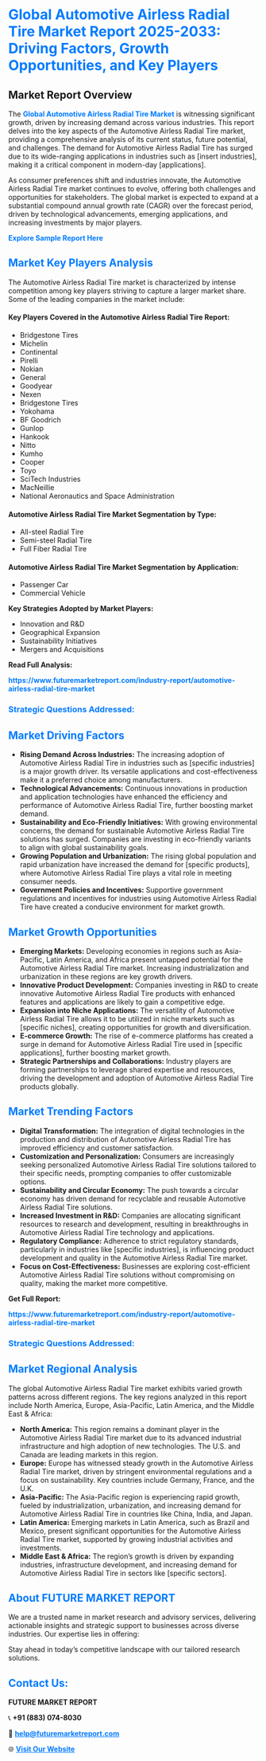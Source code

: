 <h1 style="color: #007BFF;">Global Automotive Airless Radial Tire Market Report 2025-2033: Driving Factors, Growth Opportunities, and Key Players</h1>

<section id="overview">
<h2>Market Report Overview</h2>
<p>The <a href="https://www.futuremarketreport.com/industry-report/automotive-airless-radial-tire-market" style="color: #007BFF; text-decoration: none;"><strong>Global Automotive Airless Radial Tire Market</strong></a> is witnessing significant growth, driven by increasing demand across various industries. This report delves into the key aspects of the Automotive Airless Radial Tire market, providing a comprehensive analysis of its current status, future potential, and challenges. The demand for Automotive Airless Radial Tire has surged due to its wide-ranging applications in industries such as [insert industries], making it a critical component in modern-day [applications].</p>
<p>As consumer preferences shift and industries innovate, the Automotive Airless Radial Tire market continues to evolve, offering both challenges and opportunities for stakeholders. The global market is expected to expand at a substantial compound annual growth rate (CAGR) over the forecast period, driven by technological advancements, emerging applications, and increasing investments by major players.</p>
</section>

<section id="overview">
<p><a href="https://www.futuremarketreport.com/request-sample/reportId=41241" style="color: #007BFF; text-decoration: none;"><strong>Explore Sample Report Here</strong></a></p>
</section>

<section id="key-players">
<h2 style="color: #007BFF;">Market Key Players Analysis</h2>
<p>The Automotive Airless Radial Tire market is characterized by intense competition among key players striving to capture a larger market share. Some of the leading companies in the market include:</p>
<h4>Key Players Covered in the Automotive Airless Radial Tire Report:</h4>
<ul><li>Bridgestone Tires</li><li>Michelin</li><li>Continental</li><li>Pirelli</li><li>Nokian</li><li>General</li><li>Goodyear</li><li>Nexen</li><li>Bridgestone Tires</li><li>Yokohama</li><li>BF Goodrich</li><li>Gunlop</li><li>Hankook</li><li>Nitto</li><li>Kumho</li><li>Cooper</li><li>Toyo</li><li>SciTech Industries</li><li>MacNeillie</li><li>National Aeronautics and Space Administration</li></ul>
<h4>Automotive Airless Radial Tire Market Segmentation by Type:</h4>
<ul><li>All-steel Radial Tire</li><li>Semi-steel Radial Tire</li><li>Full Fiber Radial Tire</li></ul>

<h4>Automotive Airless Radial Tire Market Segmentation by Application:</h4>
<ul><li>Passenger Car</li><li>Commercial Vehicle</li></ul>
<p><strong>Key Strategies Adopted by Market Players:</strong></p>
<ul>
<li>Innovation and R&D</li>
<li>Geographical Expansion</li>
<li>Sustainability Initiatives</li>
<li>Mergers and Acquisitions</li>
</ul>
</section>

<section>
<p><strong>Read Full Analysis: </strong></p><a href="https://www.futuremarketreport.com/industry-report/automotive-airless-radial-tire-market" style="color: #007BFF; text-decoration: none;"><strong>https://www.futuremarketreport.com/industry-report/automotive-airless-radial-tire-market</strong></a>
<h3 style="color: #007BFF;">Strategic Questions Addressed:</h3>
</section>

<section id="driving-factors">
<h2 style="color: #007BFF;">Market Driving Factors</h2>
<ul>
<li><strong>Rising Demand Across Industries:</strong> The increasing adoption of Automotive Airless Radial Tire in industries such as [specific industries] is a major growth driver. Its versatile applications and cost-effectiveness make it a preferred choice among manufacturers.</li>
<li><strong>Technological Advancements:</strong> Continuous innovations in production and application technologies have enhanced the efficiency and performance of Automotive Airless Radial Tire, further boosting market demand.</li>
<li><strong>Sustainability and Eco-Friendly Initiatives:</strong> With growing environmental concerns, the demand for sustainable Automotive Airless Radial Tire solutions has surged. Companies are investing in eco-friendly variants to align with global sustainability goals.</li>
<li><strong>Growing Population and Urbanization:</strong> The rising global population and rapid urbanization have increased the demand for [specific products], where Automotive Airless Radial Tire plays a vital role in meeting consumer needs.</li>
<li><strong>Government Policies and Incentives:</strong> Supportive government regulations and incentives for industries using Automotive Airless Radial Tire have created a conducive environment for market growth.</li>
</ul>
</section>

<section id="growth-opportunities">
<h2 style="color: #007BFF;">Market Growth Opportunities</h2>
<ul>
<li><strong>Emerging Markets:</strong> Developing economies in regions such as Asia-Pacific, Latin America, and Africa present untapped potential for the Automotive Airless Radial Tire market. Increasing industrialization and urbanization in these regions are key growth drivers.</li>
<li><strong>Innovative Product Development:</strong> Companies investing in R&D to create innovative Automotive Airless Radial Tire products with enhanced features and applications are likely to gain a competitive edge.</li>
<li><strong>Expansion into Niche Applications:</strong> The versatility of Automotive Airless Radial Tire allows it to be utilized in niche markets such as [specific niches], creating opportunities for growth and diversification.</li>
<li><strong>E-commerce Growth:</strong> The rise of e-commerce platforms has created a surge in demand for Automotive Airless Radial Tire used in [specific applications], further boosting market growth.</li>
<li><strong>Strategic Partnerships and Collaborations:</strong> Industry players are forming partnerships to leverage shared expertise and resources, driving the development and adoption of Automotive Airless Radial Tire products globally.</li>
</ul>
</section>

<section id="trending-factors">
<h2 style="color: #007BFF;">Market Trending Factors</h2>
<ul>
<li><strong>Digital Transformation:</strong> The integration of digital technologies in the production and distribution of Automotive Airless Radial Tire has improved efficiency and customer satisfaction.</li>
<li><strong>Customization and Personalization:</strong> Consumers are increasingly seeking personalized Automotive Airless Radial Tire solutions tailored to their specific needs, prompting companies to offer customizable options.</li>
<li><strong>Sustainability and Circular Economy:</strong> The push towards a circular economy has driven demand for recyclable and reusable Automotive Airless Radial Tire solutions.</li>
<li><strong>Increased Investment in R&D:</strong> Companies are allocating significant resources to research and development, resulting in breakthroughs in Automotive Airless Radial Tire technology and applications.</li>
<li><strong>Regulatory Compliance:</strong> Adherence to strict regulatory standards, particularly in industries like [specific industries], is influencing product development and quality in the Automotive Airless Radial Tire market.</li>
<li><strong>Focus on Cost-Effectiveness:</strong> Businesses are exploring cost-efficient Automotive Airless Radial Tire solutions without compromising on quality, making the market more competitive.</li>
</ul>
</section>

<section>
<p><strong>Get Full Report: </strong></p><a href="https://www.futuremarketreport.com/industry-report/automotive-airless-radial-tire-market" style="color: #007BFF; text-decoration: none;"><strong>https://www.futuremarketreport.com/industry-report/automotive-airless-radial-tire-market</strong></a>
<h3 style="color: #007BFF;">Strategic Questions Addressed:</h3>
</section>


<section id="regional-analysis">
<h2 style="color: #007BFF;">Market Regional Analysis</h2>
<p>The global Automotive Airless Radial Tire market exhibits varied growth patterns across different regions. The key regions analyzed in this report include North America, Europe, Asia-Pacific, Latin America, and the Middle East & Africa:</p>
<ul>
<li><strong>North America:</strong> This region remains a dominant player in the Automotive Airless Radial Tire market due to its advanced industrial infrastructure and high adoption of new technologies. The U.S. and Canada are leading markets in this region.</li>
<li><strong>Europe:</strong> Europe has witnessed steady growth in the Automotive Airless Radial Tire market, driven by stringent environmental regulations and a focus on sustainability. Key countries include Germany, France, and the U.K.</li>
<li><strong>Asia-Pacific:</strong> The Asia-Pacific region is experiencing rapid growth, fueled by industrialization, urbanization, and increasing demand for Automotive Airless Radial Tire in countries like China, India, and Japan.</li>
<li><strong>Latin America:</strong> Emerging markets in Latin America, such as Brazil and Mexico, present significant opportunities for the Automotive Airless Radial Tire market, supported by growing industrial activities and investments.</li>
<li><strong>Middle East & Africa:</strong> The region’s growth is driven by expanding industries, infrastructure development, and increasing demand for Automotive Airless Radial Tire in sectors like [specific sectors].</li>
</ul>
</section>

<footer>
<h2 style="color: #007BFF;">About FUTURE MARKET REPORT</h2>
<p>We are a trusted name in market research and advisory services, delivering actionable insights and strategic support to businesses across diverse industries. Our expertise lies in offering:</p>

<p>Stay ahead in today’s competitive landscape with our tailored research solutions.</p>

<h2 style="color: #007BFF;">Contact Us:</h2>
<p><strong>FUTURE MARKET REPORT</strong></p>
<p>📞 <strong>+91 (883) 074-8030</strong></p>
<p>📧 <strong><a href="mailto:help@futuremarketreport.com" style="color: #007BFF;">help@futuremarketreport.com</a></strong></p>
<p>🌐 <strong><a href="https://www.futuremarketreport.com/" style="color: #007BFF;">Visit Our Website</a></strong></p>
</footer>